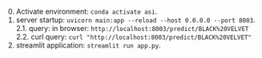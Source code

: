 0. Activate environment: `conda activate asi`.
1. server startup: `uvicorn main:app --reload --host 0.0.0.0 --port 8003`.
2.1. query: in browser: `http://localhost:8003/predict/BLACK%20VELVET`
2.2. curl query: `curl "http://localhost:8003/predict/BLACK%20VELVET"`
3. streamlit application: `streamlit run app.py`.